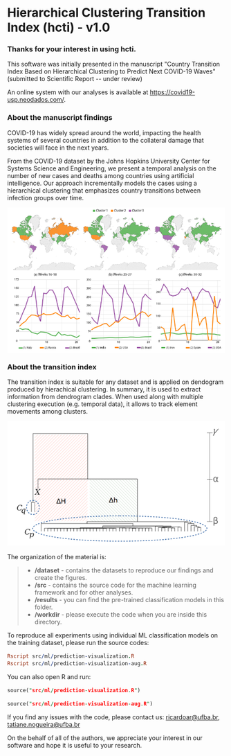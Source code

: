 # Hierarchical Clustering Transition Index (hcti) - v1.0

### Thanks for your interest in using hcti.

This software was initially presented in the manuscript "Country Transition Index Based on Hierarchical Clustering to Predict Next COVID-19 Waves" (submitted to Scientific Report -- under review)

An online system with our analyses is available at https://covid19-usp.neodados.com/.


### About the manuscript findings

COVID-19 has widely spread around the world, impacting the health systems of several countries in addition to the collateral damage that societies will face in the next years. 

From the COVID-19 dataset by the Johns Hopkins University Center for Systems Science and Engineering, we present a temporal analysis on the number of new cases and deaths among countries using artificial intelligence. Our approach incrementally models the cases using a hierarchical clustering that emphasizes country transitions between infection groups over time.

<p align="center">
  <img align="center" src="images/cov-clust.png">
</p>

### About the transition index

The transition index is suitable for any dataset and is applied on dendogram produced by hierachical clustering. In summary, it is used to extract information from dendrogram clades. When used along with multiple clustering execution (e.g. temporal data), it allows to track element movements among clusters.

<p align="center">
  <img src="images/hcti.png">
</p>

The organization of the material is:

> - **/dataset** - contains the datasets to reproduce our findings and create the figures.
> - **/src** - contains the source code for the machine learning framework and for other analyses.
> - **/results** - you can find the pre-trained classification models in this folder.
> - **/workdir** - please execute the code when you are inside this directory.

To reproduce all experiments using individual ML classification models on the training dataset, please run the source codes:

```Prolog
Rscript src/ml/prediction-visualization.R 
Rscript src/ml/prediction-visualization-aug.R
```

You can also open R and run:

```Prolog
source("src/ml/prediction-visualization.R")
```

```Prolog
source("src/ml/prediction-visualization-aug.R")
```

If you find any issues with the code, please contact us: ricardoar@ufba.br, tatiane.nogueira@ufba.br

On the behalf of all of the authors, we appreciate your interest in our software and hope it is useful to your research.
